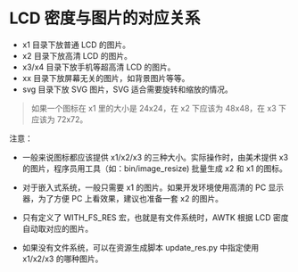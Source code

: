 # LCD 密度与图片的对应关系

- x1 目录下放普通 LCD 的图片。
- x2 目录下放高清 LCD 的图片。
- x3/x4 目录下放手机等超高清 LCD 的图片。
- xx 目录下放屏幕无关的图片，如背景图片等等。
- svg 目录下放 SVG 图片，SVG 适合需要旋转和缩放的情况。

> 如果一个图标在 x1 里的大小是 24x24，在 x2 下应该为 48x48，在 x3 下应该为 72x72。

注意：

- 一般来说图标都应该提供 x1/x2/x3 的三种大小。实际操作时，由美术提供 x3 的图片，程序员用工具（如：bin/image_resize) 批量生成 x2 和 x1 的图标。

- 对于嵌入式系统，一般只需要 x1 的图片。如果开发环境使用高清的 PC 显示器，为了方便 PC 上看效果，建议也准备一套 x2 的图片。

- 只有定义了 WITH_FS_RES 宏，也就是有文件系统时，AWTK 根据 LCD 密度自动取对应的图片。

- 如果没有文件系统，可以在资源生成脚本 update_res.py 中指定使用 x1/x2/x3 的哪种图片。

